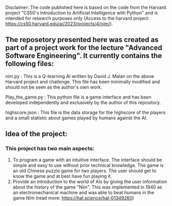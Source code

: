 Disclaimer: The code published here is based on the code from the Harvard project "CS50's Introduction to Artificial Intelligence with Python" and is intended for research purposes only (Access to the harvard project: https://cs50.harvard.edu/ai/2023/projects/4/nim/).

## The reposetory presented here was created as part of a project work for the lecture "Advanced Software Engineering". It currently contains the following files:

nim.py : This is a Q-learning AI written by David J. Malan on the above Harvard project and challenge. This file has been minimally modified and should not be seen as the author's own work.

Play_the_game.py : This python file is a game interface and has been developed independently and exclusively by the author of this repository.

highscore.json : This file is the data storage for the highscore of the players and a small statistic about games played by humans against the AI.

## Idea of the project:
### This project has two main aspects:
1. To program a game with an intuitive interface. The interface should be simple and easy to use without prior technical knowledge. The game is an old Chinese puzzle game for two players. The user should get to know the game and at best have fun playing it.
2. Provide an introduction to the world of AIs by giving the user information about the history of the game "Nim". This was implemented in 1940 as an electromechanical machine and was able to beat humans in the game Nim (read more: https://hal.science/hal-01349260)
